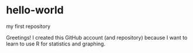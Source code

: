 # hello-world
my first repository

Greetings! I created this GitHub account (and repository) because I want to learn to use R for statistics and graphing.

